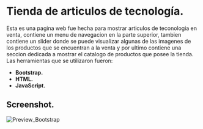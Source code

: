 # Tienda de articulos de tecnología.  
Esta es una pagina web fue hecha para mostrar articulos de teconologia en venta, contiene un menu de navegacion en la parte superior, tambien contiene un slider donde se puede visualizar algunas de las imagenes de los productos que se encuentran a la venta y por ultimo contiene una seccion dedicada a mostrar el catalogo de productos que posee la tienda.  
Las herramientas que se utilizaron fueron:  
- **Bootstrap.** 
- **HTML.**  
- **JavaScript.** 
## Screenshot.
![Preview_Bootstrap](https://user-images.githubusercontent.com/36280877/62815823-f575ee80-bae3-11e9-9a67-db453f8dd336.JPG)  

